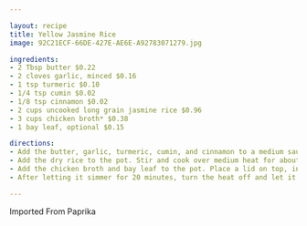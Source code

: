 ```yaml
---

layout: recipe
title: Yellow Jasmine Rice
image: 92C21ECF-66DE-427E-AE6E-A92783071279.jpg

ingredients:
- 2 Tbsp butter $0.22
- 2 cloves garlic, minced $0.16
- 1 tsp turmeric $0.10
- 1/4 tsp cumin $0.02
- 1/8 tsp cinnamon $0.02
- 2 cups uncooked long grain jasmine rice $0.96
- 3 cups chicken broth* $0.38
- 1 bay leaf, optional $0.15

directions:
- Add the butter, garlic, turmeric, cumin, and cinnamon to a medium sauce pot. Sauté over medium heat for 1-2 minutes, or just until the garlic has softened.
- Add the dry rice to the pot. Stir and cook over medium heat for about 2 minutes to slightly toast the rice. You may hear a slight popping or crackling noise as the rice toasts.
- Add the chicken broth and bay leaf to the pot. Place a lid on top, increase the heat to high, and bring the pot to a rolling boil. As soon as it reaches a full boil, reduce the heat to low and let it simmer (with the lid in place) for 20 minutes.
- After letting it simmer for 20 minutes, turn the heat off and let it rest (do not remove the lid) for an additional 10 minutes. Fluff with a fork and serve.

---
```

Imported From Paprika